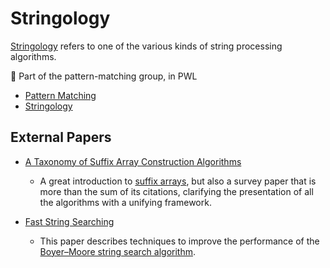 # Stringology

[Stringology](https://en.wikipedia.org/wiki/String_(computer_science)#String_processing_algorithms) refers to one of the various kinds of string processing algorithms. 


🧭 Part of the pattern-matching group, in PWL

* [Pattern Matching](../pattern_matching/README.md)
* [Stringology](../pattern_stringology/README.md)

## External Papers

* [A Taxonomy of Suffix Array Construction Algorithms](http://www.cas.mcmaster.ca/~bill/best/algorithms/07Taxonomy.pdf)
    - A great introduction to
      [suffix arrays](http://en.wikipedia.org/wiki/Suffix_array), but
      also a survey paper that is more than the sum of its citations,
      clarifying the presentation of all the algorithms with a
      unifying framework.

* [Fast String Searching](http://citeseerx.ist.psu.edu/viewdoc/download?doi=10.1.1.13.9460&rep=rep1&type=pdf)
    - This paper describes techniques to improve the performance of the [Boyer–Moore string search algorithm](https://en.wikipedia.org/wiki/Boyer%E2%80%93Moore_string_search_algorithm). 

